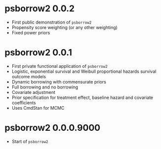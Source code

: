 # psborrow2 0.0.2

- First public demonstration of `psborrow2`
- Propensity score weighting (or any other weighting)
- Fixed power priors

# psborrow2 0.0.1

- First private functional application of `psborrow2`
- Logistic, exponential survival and Weibull proportional
  hazards survival outcome models
- Dynamic borrowing with commensurate priors
- Full borrowing and no borrowing
- Covariate adjustment
- Prior specification for treatment effect, baseline hazard and
  covariate coefficients
- Uses CmdStan for MCMC

# psborrow2 0.0.0.9000

- Start of `psborrow2`

